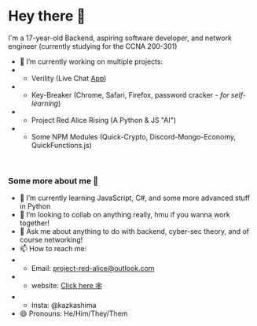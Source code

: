 # Hey there 👋

I'm a 17-year-old Backend, aspiring software developer, and network engineer (currently studying for the CCNA 200-301) <br>


- 🔭 I’m currently working on multiple projects:
- - Verility (Live Chat [App](https://verility.kazs.tech))
- - Key-Breaker (Chrome, Safari, Firefox, password cracker - *for self-learning*)
- - Project Red Alice Rising (A Python & JS "AI")
- - Some NPM Modules (Quick-Crypto, Discord-Mongo-Economy, QuickFunctions.js)
<br>

### Some more about me 👀
- 🌱 I’m currently learning JavaScript, C#, and some more advanced stuff in Python
- 👯 I’m looking to collab on anything really, hmu if you wanna work together!
- 💬 Ask me about anything to do with backend, cyber-sec theory, and of course networking!
- 📫 How to reach me: 
- - Email: project-red-alice@outlook.com
- - website: [Click here 🕸️](https://phoenix.kazs.tech)
- - Insta: @kazkashima
- 😄 Pronouns: He/Him/They/Them
